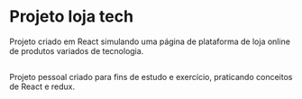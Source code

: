 # Projeto loja tech
Projeto criado em React simulando uma página de plataforma de loja online de produtos variados de tecnologia. 
##
Projeto pessoal criado para fins de estudo e exercício, praticando conceitos de React e redux.

